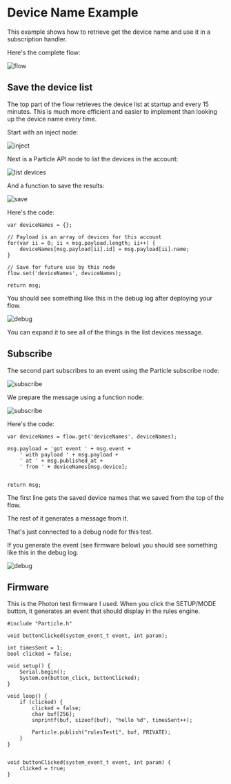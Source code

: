 # Device Name Example

This example shows how to retrieve get the device name and use it in a subscription handler.

Here's the complete flow:

![flow](images/flow.png)

## Save the device list

The top part of the flow retrieves the device list at startup and every 15 minutes. This is much more efficient and easier to implement than looking up the device name every time.

Start with an inject node:

![inject](images/inject.png)

Next is a Particle API node to list the devices in the account:

![list devices](images/list-devices-api.png)

And a function to save the results:

![save](images/save-device-list.png)

Here's the code:

```
var deviceNames = {};

// Payload is an array of devices for this account
for(var ii = 0; ii < msg.payload.length; ii++) {
    deviceNames[msg.payload[ii].id] = msg.payload[ii].name;    
}
    
// Save for future use by this node    
flow.set('deviceNames', deviceNames);

return msg;   
```

You should see something like this in the debug log after deploying your flow.

![debug](images/debug-1.png)

You can expand it to see all of the things in the list devices message.

## Subscribe

The second part subscribes to an event using the Particle subscribe node:

![subscribe](images/subscribe.png)

We prepare the message using a function node:

![subscribe](images/prepare-message.png)

Here's the code:

```
var deviceNames = flow.get('deviceNames', deviceNames);

msg.payload = 'got event ' + msg.event + 
    ' with payload ' + msg.payload + 
    ' at ' + msg.published_at + 
    ' from ' + deviceNames[msg.device];


return msg;
```

The first line gets the saved device names that we saved from the top of the flow.

The rest of it generates a message from it.

That's just connected to a debug node for this test.

If you generate the event (see firmware below) you should see something like this in the debug log.

![debug](images/debug-2.png)

## Firmware

This is the Photon test firmware I used. When you click the SETUP/MODE button, it generates an event that should display in the rules engine.

```
#include "Particle.h"

void buttonClicked(system_event_t event, int param);

int timesSent = 1;
bool clicked = false;

void setup() {
	Serial.begin();
	System.on(button_click, buttonClicked);
}

void loop() {
	if (clicked) {
		clicked = false;
		char buf[256];
		snprintf(buf, sizeof(buf), "hello %d", timesSent++);

		Particle.publish("rulesTest1", buf, PRIVATE);
	}
}


void buttonClicked(system_event_t event, int param) {
	clicked = true;
}

```

